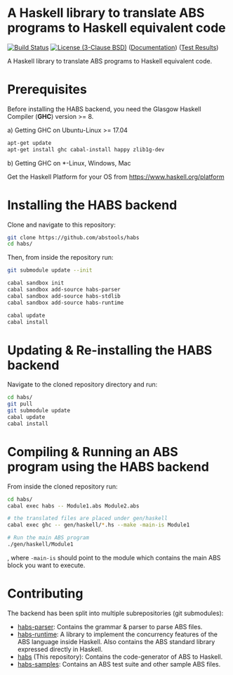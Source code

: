 # A Haskell library to translate ABS programs to Haskell equivalent code

[![Build Status](https://travis-ci.org/abstools/habs.svg)](https://travis-ci.org/abstools/habs) [![License (3-Clause BSD)](https://img.shields.io/badge/license-BSD--3-blue.svg?style=flat)](http://opensource.org/licenses/BSD-3-Clause)
 ([Documentation](http://abstools.github.io/habs)) ([Test Results](http://abstools.github.io/habs/test-results.html))

A Haskell library to translate ABS programs to Haskell equivalent code.

# Prerequisites

Before installing the HABS backend, you need the Glasgow Haskell Compiler (**GHC**) version >= 8.

a) Getting GHC on Ubuntu-Linux >= 17.04

```bash
apt-get update
apt-get install ghc cabal-install happy zlib1g-dev
```

b) Getting GHC on *-Linux, Windows, Mac

Get the Haskell Platform for your OS from <https://www.haskell.org/platform>

# Installing the HABS backend

Clone and navigate to this repository:

```bash
git clone https://github.com/abstools/habs
cd habs/
```

Then, from inside the repository run:

```bash
git submodule update --init

cabal sandbox init
cabal sandbox add-source habs-parser
cabal sandbox add-source habs-stdlib
cabal sandbox add-source habs-runtime

cabal update
cabal install
```

# Updating & Re-installing the HABS backend

Navigate to the cloned repository directory and run:

```bash
cd habs/
git pull
git submodule update
cabal update
cabal install
```

# Compiling & Running an ABS program using the HABS backend

From inside the cloned repository run:

```bash
cd habs/
cabal exec habs -- Module1.abs Module2.abs

# the translated files are placed under gen/haskell
cabal exec ghc -- gen/haskell/*.hs --make -main-is Module1

# Run the main ABS program
./gen/haskell/Module1
```

  , where `-main-is` should point to the module which contains the main ABS block you want to execute.
  
# Contributing

The backend has been split into multiple subrepositories (git submodules):

- [habs-parser](https://github.com/abstools/habs-parser): Contains the grammar & parser to parse ABS files.
- [habs-runtime](https://github.com/abstools/habs-runtime): A library to implement the concurrency features of the ABS language inside Haskell. Also contains the ABS standard library expressed directly in Haskell.
- [habs](https://github.com/abstools/habs) (This repository): Contains the code-generator of ABS to Haskell.
- [habs-samples](https://github.com/abstools/habs-samples): Contains an ABS test suite and other sample ABS files.
